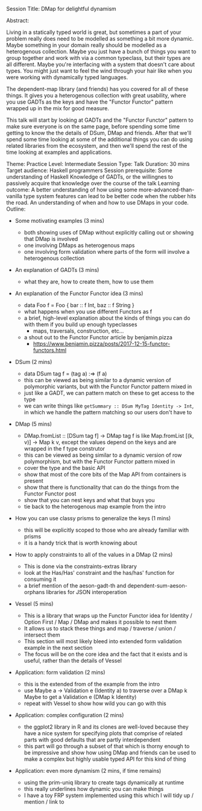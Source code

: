 
Session Title: 
  DMap for delightful dynamism

Abstract:

Living in a statically typed world is great, but sometimes a part of your problem really does need to be modelled as something a bit more dynamic.
Maybe something in your domain really should be modelled as a heterogenous collection.
Maybe you just have a bunch of things you want to group together and work with via a common typeclass, but their types are all different.
Maybe you're interfacing with a system that doesn't care about types.
You might just want to feel the wind through your hair like when you were working with dynamically typed languages.

The dependent-map library (and friends) has you covered for all of these things.
It gives you a heterogenous collection with great usability, where you use GADTs as the keys and have the "Functor Functor" pattern wrapped up in the mix for good measure.

This talk will start by looking at GADTs and the "Functor Functor" pattern to make sure everyone is on the same page, before spending some time getting to know the the details of DSum, DMap and friends.
After that we'll spend some time looking at some of the additional things you can do using related libraries from the ecosystem, and then we'll spend the rest of the time looking at examples and applications.

Theme: 
  Practice
Level: 
  Intermediate
Session Type: 
  Talk
Duration: 
  30 mins
Target audience: 
  Haskell programmers
Session prerequisite:
  Some understanding of Haskell
  Knowledge of GADTs, or the willingnes to passively acquire that knowledge over the course of the talk
Learning outcome:
  A better understanding of how using some more-advanced-than-vanilla type system features can lead to be better code when the rubber hits the road.
  An understanding of when and how to use DMaps in your code.
Outline:

- Some motivating examples (3 mins)
  - both showing uses of DMap without explicitly calling out or showing that DMap is involved
  - one involving DMaps as heterogenous maps
  - one involving form validation where parts of the form will involve a heterogenous collection

- An explanation of GADTs (3 mins)
  - what they are, how to create them, how to use them

- An explanation of the Functor Functor idea (3 mins)
  - data Foo f = Foo { bar :: f Int, baz :: f String } 
  - what happens when you use different Functors as f
  - a brief, high-level explanation about the kinds of things you can do with them if you build up enough typeclasses
    - maps, traversals, construction, etc...
  - a shout out to the Functor Functor article by benjamin.pizza
    - https://www.benjamin.pizza/posts/2017-12-15-functor-functors.html

- DSum (2 mins)
  - data DSum tag f = (tag a) :=> (f a)
  - this can be viewed as being similar to a dynamic version of polymorphic variants, but with the Functor Functor pattern mixed in
  - just like a GADT, we can pattern match on these to get access to the type
  - we can write things like `getSummary :: DSum MyTag Identity -> Int`, in which we handle the pattern matching so our users don't have to

- DMap (5 mins)
  - DMap.fromList :: [DSum tag f] -> DMap tag f is like Map.fromList [(k, v)] -> Map k v, except the values depend on the keys and are wrapped in the f type construtor
  - this can be viewed as being similar to a dynamic version of row polymorphism, but with the Functor Functor pattern mixed in
  - cover the type and the basic API
  - show that most of the core bits of the Map API from containers is present
  - show that there is functionality that can do the things from the Functor Functor post
  - show that you can nest keys and what that buys you
  - tie back to the heterogenous map example from the intro

- How you can use classy prisms to generalize the keys (1 mins)
  - this will be explicitly scoped to those who are already familiar with prisms
  - it is a handy trick that is worth knowing about

- How to apply constraints to all of the values in a DMap (2 mins)
  - This is done via the constraints-extras library
  - look at the Has/Has' constraint and the has/has' function for consuming it
  - a brief mention of the aeson-gadt-th and dependent-sum-aeson-orphans libraries for JSON interoperation

- Vessel (5 mins)
  - This is a library that wraps up the Functor Functor idea for Identity / Option First / Map / DMap and makes it possible to nest them
  - It allows us to stack these things and map / traverse / union / intersect them
  - This section will most likely bleed into extended form validation example in the next section
  - The focus will be on the core idea and the fact that it exists and is useful, rather than the details of Vessel

- Application: form validation (2 mins)
  - this is the extended from of the example from the intro
  - use Maybe a -> Validation e (Identity a) to traverse over a DMap k Maybe to get a Validation e (DMap k Identity)
  - repeat with Vessel to show how wild you can go with this

- Application: complex configuration (2 mins)
  - the ggplot2 library in R and its clones are well-loved because they have a nice system for specifying plots
    that comprise of related parts with good defaults that are partly interdependent
  - this part will go through a subset of that which is thorny enough to be impressive and show how
    using DMap and friends can be used to make a complex but highly usable typed API for this kind of thing

- Application: even more dynamism (2 mins, if time remains)
  - using the prim-uniq library to create tags dynamically at runtime
  - this really underlines how dynamic you can make things
  - I have a toy FRP system implemented using this which I will tidy up / mention / link to

